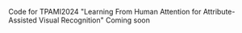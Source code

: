 Code for TPAMI2024 "Learning From Human Attention for Attribute-Assisted Visual Recognition"
Coming soon
